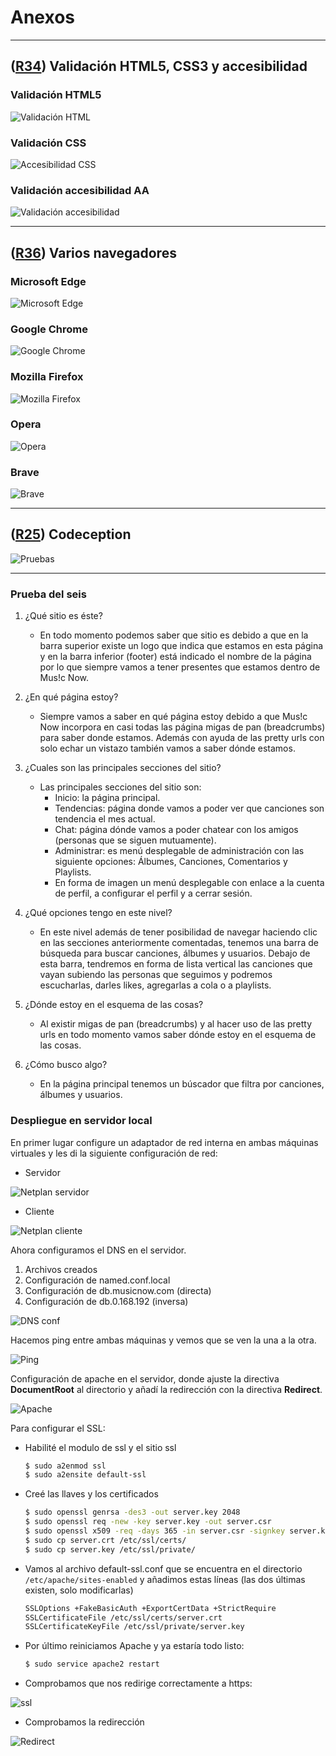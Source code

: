 # Anexos

---

## **([R34](https://github.com/alevidals/musicnow/issues/34)) Validación HTML5, CSS3 y accesibilidad**

### Validación HTML5

![Validación HTML](images/validacion_html.png)

### Validación CSS

![Accesibilidad CSS](images/validacion_css.png)

### Validación accesibilidad AA

![Validación accesibilidad](images/validacion_accesibilidad.png)

---

## **([R36](https://github.com/alevidals/musicnow/issues/36)) Varios navegadores**

### Microsoft Edge

![Microsoft Edge](images/prueba_navegador_edge.png)

### Google Chrome

![Google Chrome](images/prueba_navegador_chrome.png)

### Mozilla Firefox

![Mozilla Firefox](images/prueba_navegador_firefox.png)

### Opera

![Opera](images/prueba_navegador_opera.png)

### Brave

![Brave](images/prueba_navegador_brave.png)

---

## **([R25](https://github.com/alevidals/musicnow/issues/25)) Codeception**

![Pruebas](images/tests-funcionales.png)

---

### Prueba del seis

 1. ¿Qué sitio es éste?
    - En todo momento podemos saber que sitio es debido a que en la barra superior existe un logo que indica que estamos en esta página y en la barra inferior (footer) está indicado el nombre de la página por lo que siempre vamos a tener presentes que estamos dentro de Mus!c Now.

 2. ¿En qué página estoy?
    - Siempre vamos a saber en qué página estoy debido a que Mus!c Now incorpora en casi todas las página migas de pan (breadcrumbs) para saber donde estamos. Además con ayuda de las pretty urls con solo echar un vistazo también vamos a saber dónde estamos.

 3. ¿Cuales son las principales secciones del sitio?
    - Las principales secciones del sitio son:
        - Inicio: la página principal.
        - Tendencias: página donde vamos a poder ver que canciones son tendencia el mes actual.
        - Chat: página dónde vamos a poder chatear con los amigos (personas que se siguen mutuamente).
        - Administrar: es menú desplegable de administración con las siguiente opciones: Álbumes, Canciones, Comentarios y Playlists.
        - En forma de imagen un menú desplegable con enlace a la cuenta de perfil, a configurar el perfil y a cerrar sesión.

 4. ¿Qué opciones tengo en este nivel?
    - En este nivel además de tener posibilidad de navegar haciendo clic en las secciones anteriormente comentadas, tenemos una barra de búsqueda para buscar canciones, álbumes y usuarios. Debajo de esta barra, tendremos en forma de lista vertical las canciones que vayan subiendo las personas que seguimos y podremos escucharlas, darles likes, agregarlas a cola o a playlists.

 5. ¿Dónde estoy en el esquema de las cosas?
    - Al existir migas de pan (breadcrumbs) y al hacer uso de las pretty urls en todo momento vamos saber dónde estoy en el esquema de las cosas.

 6. ¿Cómo busco algo?
    - En la página principal tenemos un búscador que filtra por canciones, álbumes y  usuarios.

### Despliegue en servidor local

En primer lugar configure un adaptador de red interna en ambas máquinas virtuales y les di la siguiente configuración de red:

- Servidor

![Netplan servidor](images/despliegue_local/netplan-servidor.png)

- Cliente

![Netplan cliente](images/despliegue_local/netplan-cliente.png)

Ahora configuramos el DNS en el servidor.

1. Archivos creados
2. Configuración de named.conf.local
3. Configuración de db.musicnow.com (directa)
4. Configuración de db.0.168.192 (inversa)

![DNS conf](images/despliegue_local/server-conf.png)

Hacemos ping entre ambas máquinas y vemos que se ven la una a la otra.

![Ping](images/despliegue_local/ping.png)

Configuración de apache en el servidor, donde ajuste la directiva **DocumentRoot** al directorio y añadí la redirección con la directiva **Redirect**.

![Apache](images/despliegue_local/apache-conf.png)

Para configurar el SSL:

- Habilité el modulo de ssl y el sitio ssl

   ```sh
   $ sudo a2enmod ssl
   $ sudo a2ensite default-ssl
   ```

- Creé las llaves y los certificados

   ```sh
   $ sudo openssl genrsa -des3 -out server.key 2048
   $ sudo openssl req -new -key server.key -out server.csr
   $ sudo openssl x509 -req -days 365 -in server.csr -signkey server.key -out server.crt
   $ sudo cp server.crt /etc/ssl/certs/
   $ sudo cp server.key /etc/ssl/private/
   ```

- Vamos al archivo default-ssl.conf que se encuentra en el directorio `/etc/apache/sites-enabled` y añadimos estas líneas (las dos últimas existen, solo modificarlas)

   ```sh
   SSLOptions +FakeBasicAuth +ExportCertData +StrictRequire
   SSLCertificateFile /etc/ssl/certs/server.crt
   SSLCertificateKeyFile /etc/ssl/private/server.key
   ```

- Por último reiniciamos Apache y ya estaría todo listo:

   ```sh
   $ sudo service apache2 restart
   ```

- Comprobamos que nos redirige correctamente a https:

![ssl](images/despliegue_local/ssl.gif)

- Comprobamos la redirección

![Redirect](images/despliegue_local/redireccion.gif)